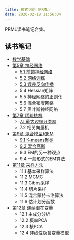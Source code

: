 ```yaml
---
title: 模式识别（PRML）
date: 2020-02-18 11:56:04
---
```


PRML读书笔记合集。

## 读书笔记

* [数学基础](/post/prml-math-foundations/)
* [第5章 神经网络](/post/prml-chap-5-neural-networks/)
  * [5.1 前馈神经网络](/post/prml-chap-5-1-feed-forward-network-functions/)
  * [5.2 网络训练](/post/prml-chap-5-2-network-training/)
  * [5.3 误差反向传播](/post/prml-chap-5-3-error-backpropagation/)
  * 5.4 Hessian矩阵
  * 5.5 神经网络的正则化
  * 5.6 混合密度网络
  * 5.7 贝叶斯神经网络
* [第7章 稀疏核机](/post/prml-chap-7-sparse-kernel-machines/)
  * [7.1 最大边缘分类器](/post/prml-chap-7-1-maximum-margin-classifiers/)
  * 7.2 相关向量机
* [第9章 混合模型和EM](/post/prml-chap-9-mixture-models-and-em/)
  * [9.1 K-means聚类](/post/prml-chap-9-1-k-means-clustering/)
  * [9.2 混合高斯](/post/prml-chap-9-2-mixtures-of-gaussians/)
  * 9.3 EM的另一种观点
  * 9.4 一般形式的EM算法
* [第11章 采样方法](/post/prml-chap-11-sampling-methods/)
  * 11.1 基本采样算法
  * 11.2 MCMC
  * 11.3 Gibbs采样
  * 11.4 切片采样
  * 11.5 混合蒙特卡洛算法
  * 11.6 估计划分函数
* 第12章 连续潜在变量
  * 12.1 主成分分析
  * 12.2 概率PCA
  * 12.3 核PCA
  * 12.4 非线性隐含变量模型
